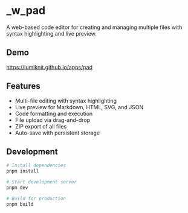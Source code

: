 # _w_pad

A web-based code editor for creating and managing multiple files with syntax highlighting and live preview.

## Demo

https://lumiknit.github.io/apps/pad

## Features

- Multi-file editing with syntax highlighting
- Live preview for Markdown, HTML, SVG, and JSON
- Code formatting and execution
- File upload via drag-and-drop
- ZIP export of all files
- Auto-save with persistent storage

## Development

```bash
# Install dependencies
pnpm install

# Start development server
pnpm dev

# Build for production
pnpm build
```